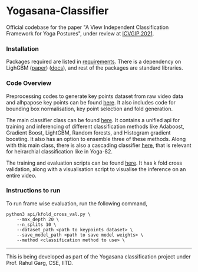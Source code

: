 # Yogasana-Classifier

Official codebase for the paper "A View Independent Classification Framework for Yoga Postures", under review at [ICVGIP 2021](https://iitj.ac.in/icvgip2021/).

### Installation

Packages required are listed in [requirements](./requirements.txt). There is a dependency on LighGBM ([paper](https://ui.adsabs.harvard.edu/abs/2021arXiv210900724Y/abstract)) ([docs](https://lightgbm.readthedocs.io/en/latest/)), and rest of the packages are standard libraries.

### Code Overview

Preprocessing codes to generate key points dataset from raw video data and alhpapose key points can be found [here](./preprocess). It also includes code for bounding box normalisation, key point selection and fold generation. 

The main classifier class can be found [here](./classifier/model.py). It contains a unified api for training and inferencing of different classification methods like Adaboost, Gradient Boost, LightGBM, Random forests, and Histogram gradient boosting. It also has an option to ensemble three of these methods. Along with this main class, there is also a cascading classifier [here](./classifier/cascading_classifier.py), that is relevant for heirarchial classification like in Yoga-82.

The training and evaluation scripts can be found [here](./api). It has k fold cross validation, along with a visualisation script to visualise the inference on an entire video. 

### Instructions to run

To run frame wise evaluation, run the following command,

~~~
python3 api/kfold_cross_val.py \
    --max_depth 20 \
    --n_splits 10 \
    --dataset_path <path to keypoints dataset> \
    --save_model_path <path to save model weights> \
    --method <classification method to use> \
~~~
---


This is being developed as part of the Yogasana classification project under Prof. Rahul Garg, CSE, IITD.